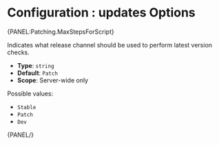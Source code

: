 ﻿# Configuration : updates Options

{PANEL:Patching.MaxStepsForScript}

Indicates what release channel should be used to perform latest version checks.

- **Type**: `string`
- **Default**: `Patch`
- **Scope**: Server-wide only

Possible values: 

- `Stable`
- `Patch`
- `Dev`

{PANEL/}
